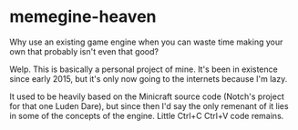 # memegine-heaven
Why use an existing game engine when you can waste time making your own that probably isn't even that good?

Welp. This is basically a personal project of mine. It's been in existence since early 2015, but it's only now going to the internets because I'm lazy.

It used to be heavily based on the Minicraft source code (Notch's project for that one Luden Dare), but since then I'd say the only remenant of it lies in some of the concepts of the engine. Little Ctrl+C Ctrl+V code remains.
